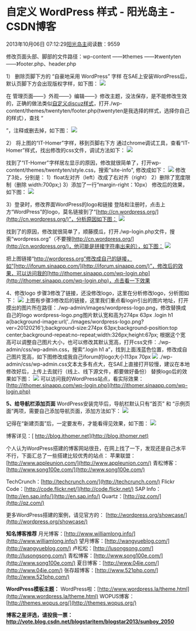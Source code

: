 
# 自定义 WordPress 样式 - 阳光岛主 - CSDN博客

2013年10月06日 07:12:29[阳光岛主](https://me.csdn.net/sunboy_2050)阅读数：9559


修改页面头部、脚部的文件路径：wp-content ——》themes ——》twentyten ——》footer.php、header.php

1） 删除页脚下方的 “自豪地采用 WordPress” 字样
在SAE上安装WordPress后，默认页脚下方会出现版权字样，如下图：
![](https://img-blog.csdn.net/20131006070659296)

在 管理页面——》外观——》编辑——》修改主题，没法保存，是不能修改生效的，正确的做法类似[自定义discuz样式](http://blog.csdn.net/ithomer/article/details/12298333)，打开./wp-content/themes/twentyten/footer.php(twentyten是我选择的样式，选择你自己的样式），查找 “<div id="site-generator">”，注释或删去掉，如下图：
![](https://img-blog.csdn.net/20131006071211328)

2） 将上图的“IT-Homer”字样，移到页脚右下方
通过chrome调试工具，查看“IT-Homer”样式，找出修改的css文件，调试方法如下：
![](https://img-blog.csdn.net/20131006071803046)

找到了“IT-Homer"字样居左显示的原因，修改就很简单了，打开wp-content/themes/twentyten/style.css，搜索”site-info", 修改成如下：
![](https://img-blog.csdn.net/20131006072650343)
修改了3处，分别是：
1）float左对齐（left）改成了右对齐（right）
2）删除了宽度限制（删除 width:700px;)
3）添加了一行“margin-right：10px）
修改后的效果，如下图：
![](https://img-blog.csdn.net/20131006073111140)

3）登录时，修改界面WordPress的logo和链接
登陆和注册时，点击上方“WordPress”的logo，莫名链接到了“[http://cn.wordpress.org/](http://cn.wordpress.org/)”，分析原因如下图：
![](https://img-blog.csdn.net/20131006092040093)

找到了的原因，修改就很简单了，顺藤摸瓜，打开./wp-login.php文件，搜索“wordpress.org”（不要搜[http://cn.wordpress.org/](http://cn.wordpress.org/)，他可能是拼接字符串出来的），如下图：
![](https://img-blog.csdn.net/20131006092808890)

把上图链接“http://wordpress.org”修改成自己的链接，如“[http://iforum.sinaapp.com/](http://iforum.sinaapp.com/)”，修改后的效果，可以访问我的[http://ithomer.sinaapp.com/wp-login.php](http://ithomer.sinaapp.com/wp-login.php)，点击看一下效果

4、修改logo
步骤3修改了链接，还没修改logo，这里在分析修改logo，分析图如下：
![](https://img-blog.csdn.net/20131006093845031)
上图有步骤3修改后的链接，这里我们重点看login引出的图片地址，打开摸出的图片所在路径：./wp-admin/images/wordpress-logo.png，修改替换成自己的logo
wordpress-logo.png图片默认宽和高为274px 63px
.login h1 a{background-image:url('../images/wordpress-logo.png?ver=20120216');background-size:274px 63px;background-position:top center;background-repeat:no-repeat;width:326px;height:67px;
根据这个宽高可以调整自己图片大小，也可以修改其默认宽高，打开css文件：./wp-admin/css/wp-admin.css，搜索“.login h1 a”，找到上面浅蓝色位置，修改成自己图片宽高，如下图修改成我自己iforum的logo大小113px 70px
![](https://img-blog.csdn.net/20131006100715343)
./wp-admin/css/wp-admin.css文本太多有点大，在SAE上直接打开较慢，建议在本地修改好后，上传上去就行（线上、线下源文件，都要做好备份）
替换logo后的效果如下图：
![](https://img-blog.csdn.net/20131006101140281)
可以访问我的WordPress站点，看实际效果：[http://ithomer.sinaapp.com/wp-login.php](http://ithomer.sinaapp.com/wp-login.php)

**5、给导航栏添加页面**
WordPress安装完毕后，导航栏默认只有“首页” 和 “示例页面”两项，需要自己添加导航页面，添加方法如下：
![](https://img-blog.csdn.net/20131006101952078)

记得在“新建页面”后，一定要发布，才能看得见效果，如下图：
![](https://img-blog.csdn.net/20131006102212453)

博客详见：[ http://blog.ithomer.net](http://blog.ithomer.net)


个人认为WordPress搭建的博客网站很丑，在网上找了一下，发现还是自己水平不行，下面汇总了一些搭建比较优秀的站点：
苹果联盟：[http://www.appleunion.com/](http://www.appleunion.com/)
青松博客：[http://www.song100e.com/](http://www.song100e.com/)

TechCrunch：[http://techcrunch.com/](http://techcrunch.com/)
Flickr Code：[http://code.flickr.net/](http://code.flickr.net/)
SAP Info：[http://en.sap.info/](http://en.sap.info/)
Quartz：[http://qz.com/](http://qz.com/)

更多WordPress搭建的案例，请见官方的：
[http://wordpress.org/showcase/](http://wordpress.org/showcase/)


**知名博客推荐**
月光博客：[http://www.williamlong.info/](http://www.williamlong.info/)
望月博客：[http://wangyueblog.com/](http://wangyueblog.com/)
卢松松：[http://lusongsong.com/](http://lusongsong.com/)
青松博客：[http://www.song100e.com/](http://www.song100e.com/)
夏日博客：[http://www.04ie.com/](http://www.04ie.com/)
张存超博客：[http://www.521php.com/](http://www.521php.com/)


**WordPress模板主题：**
WordPress啦：[http://www.wordpress.la/theme.html](http://www.wordpress.la/theme.html)
WOPUS博客：[http://themes.wopus.org/](http://themes.wopus.org/)


**博客之星评选，请投我一票：**
**http://vote.blog.csdn.net/blogstaritem/blogstar2013/sunboy_2050**


